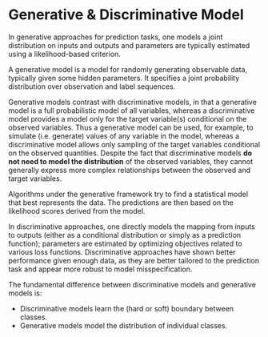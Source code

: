 # Generative & Discriminative Model

In generative approaches for prediction tasks, one models a joint distribution on inputs and outputs and parameters are typically estimated using a likelihood-based criterion.

A generative model is a model for randomly generating observable data, typically given some hidden parameters. It specifies a joint probability distribution over observation and label sequences.

Generative models contrast with discriminative models, in that a generative model is a full probabilistic model of all variables, whereas a discriminative model provides a model only for the target variable\(s\) conditional on the observed variables. Thus a generative model can be used, for example, to simulate \(i.e. generate\) values of any variable in the model, whereas a discriminative model allows only sampling of the target variables conditional on the observed quantities. Despite the fact that discriminative models **do not need to model the distribution** of the observed variables, they cannot generally express more complex relationships between the observed and target variables.

Algorithms under the generative framework try to find a statistical model that best represents the data. The predictions are then based on the likelihood scores derived from the model.

In discriminative approaches, one directly models the mapping from inputs to outputs \(either as a conditional distribution or simply as a prediction function\); parameters are estimated by optimizing objectives related to various loss functions. Discriminative approaches have shown better performance given enough data, as they are better tailored to the prediction task and appear more robust to model misspecification. 

The fundamental difference between discriminative models and generative models is:

* Discriminative models learn the \(hard or soft\) boundary between classes.
* Generative models model the distribution of individual classes.

